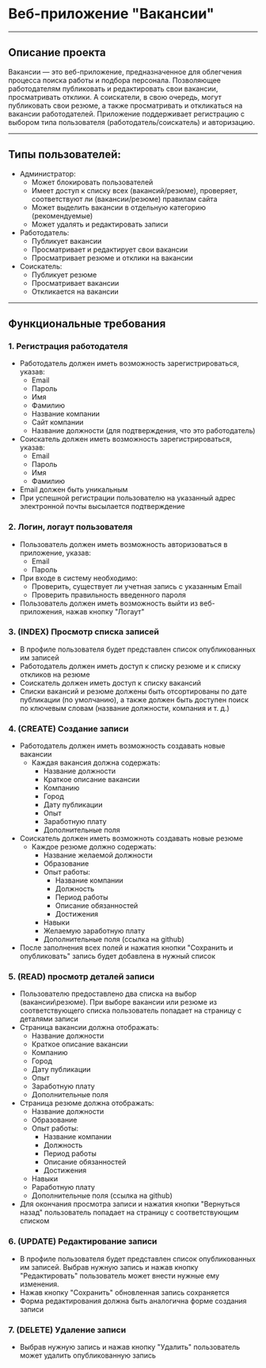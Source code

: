 # Веб-приложение "Вакансии"
___
## Описание проекта
Вакансии — это веб-приложение, предназначенное для облегчения процесса поиска работы и подбора персонала. Позволяющее работодателям публиковать и редактировать свои вакансии, просматривать отклики. А соискатели, в свою очередь, могут публиковать свои резюме, а также просматривать и откликаться на вакансии работодателей. Приложение поддерживает регистрацию с выбором типа пользователя (работодатель/соискатель) и авторизацию.
___
## Типы пользователей:

* Администратор: 
    * Может блокировать пользователей
    * Имеет доступ к списку всех (вакансий/резюме), проверяет, соответствуют ли (вакансии/резюме) правилам сайта
    * Может выделить вакансии в отдельную категорию (рекомендуемые)
    * Может удалять и редактировать записи
* Работодатель: 
    * Публикует вакансии
    * Просматривает и редактирует свои вакансии 
    * Просматривает резюме и отклики на вакансии
* Соискатель: 
    * Публикует резюме
    * Просматривает вакансии
    * Откликается на вакансии
___
## Функциональные требования
### 1. Регистрация работодателя
* Работодатель должен иметь возможность зарегистрироваться, указав:
    * Email
    * Пароль
    * Имя
    * Фамилию
    * Название компании
    * Сайт компании
    * Название должности (для подтверждения, что это работодатель)
* Соискатель должен иметь возможность зарегистрироваться, указав:
    * Email
    * Пароль
    * Имя
    * Фамилию
* Email должен быть уникальным
* При успешной регистрации пользователю на указанный адрес электронной почты высылается подтверждение

### 2. Логин, логаут пользователя
* Пользователь должен иметь возможность авторизоваться в приложение, указав:
    * Email
    * Пароль
* При входе в систему необходимо:
    * Проверить, существует ли учетная запись с указанным Email
    * Проверить правильность введенного пароля
* Пользователь должен иметь возможность выйти из веб-приложения, нажав кнопку "Логаут"

### 3. (INDEX) Просмотр списка записей
* В профиле пользователя будет представлен список опубликованных им записей
* Работодатель должен иметь доступ к списку резюме и к списку откликов на резюме
* Соискатель должен иметь доступ к списку вакансий
* Списки вакансий и резюме должены быть отсортированы по дате публикации (по умолчанию), а также должен быть доступен поиск по ключевым словам (название должности, компания и т. д.)

### 4. (CREATE) Создание записи
* Работодатель должен иметь возможность создавать новые вакансии
    * Каждая вакансия должна содержать:
        * Название должности
        * Краткое описание вакансии
        * Компанию
        * Город
        * Дату публикации
        * Опыт
        * Заработную плату
        * Дополнительные поля
* Соискатель должен иметь возможноть создавать новые резюме
    * Каждое резюме должно содержать:
        * Название желаемой должности
        * Образование
        * Опыт работы:
            * Название компании
            * Должность
            * Период работы
            * Описание обязанностей
            * Достижения
        * Навыки
        * Желаемую заработную плату
        * Дополнительные поля (ссылка на github)
* После заполнения всех полей и нажатия кнопки "Сохранить и опубликовать" запись будет добавлена в нужный список
### 5. (READ) просмотр деталей записи
* Пользователю предоставлено два списка на выбор (вакансии\резюме). При выборе вакансии или резюме из соответствующего списка пользователь попадает на страницу с деталями записи
* Страница вакансии должна отображать:
    * Название должности
    * Краткое описание вакансии
    * Компанию
    * Город
    * Дату публикации
    * Опыт
    * Заработную плату
    * Дополнительные поля
* Страница резюме должна отображать:
    * Название должности
    * Образование
    * Опыт работы:
        * Название компании
        * Должность
        * Период работы
        * Описание обязанностей
        * Достижения
    * Навыки
    * Pаработную плату
    * Дополнительные поля (ссылка на github)
* Для окончания просмотра записи и нажатия кнопки "Вернуться назад" пользователь попадает на страницу с соответствующим списком

### 6. (UPDATE) Редактирование записи
* В профиле пользователя будет представлен список опубликованных им записей. Выбрав нужную запись и нажав кнопку "Редактировать" пользователь может внести нужные ему изменения.
* Нажав кнопку "Сохранить" обновленная запись сохраняется
* Форма редактирования должна быть аналогична форме создания записи 

### 7. (DELETE) Удаление записи
* Выбрав нужную запись и нажав кнопку "Удалить" пользователь может удалить опубликованную запись
